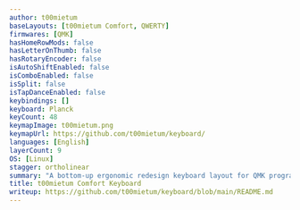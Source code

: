 ```yaml
---
author: t00mietum
baseLayouts: [t00mietum Comfort, QWERTY]
firmwares: [QMK]
hasHomeRowMods: false
hasLetterOnThumb: false
hasRotaryEncoder: false
isAutoShiftEnabled: false
isComboEnabled: false
isSplit: false
isTapDanceEnabled: false
keybindings: []
keyboard: Planck
keyCount: 48
keymapImage: t00mietum.png
keymapUrl: https://github.com/t00mietum/keyboard/
languages: [English]
layerCount: 9
OS: [Linux]
stagger: ortholinear
summary: "A bottom-up ergonomic redesign keyboard layout for QMK programmable keyboards. There were no sacred cows - not modifiers, not symbols ... only statistically validaded and human-tested comfort."
title: t00mietum Comfort Keyboard
writeup: https://github.com/t00mietum/keyboard/blob/main/README.md
---
```

